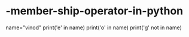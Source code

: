 # -member-ship-operator-in-python
name="vinod"
print('e' in name)
print('o' in name)
print('g'  not in name)
